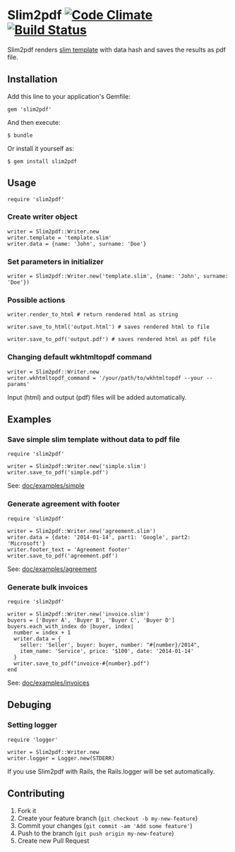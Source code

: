 # Slim2pdf [![Code Climate](https://codeclimate.com/github/macuk/slim2pdf.png)](https://codeclimate.com/github/macuk/slim2pdf) [![Build Status](https://travis-ci.org/macuk/slim2pdf.png?branch=master)](https://travis-ci.org/macuk/slim2pdf)

Slim2pdf renders [slim template](http://slim-lang.com/) with data hash and saves the results as pdf file.

## Installation

Add this line to your application's Gemfile:

    gem 'slim2pdf'

And then execute:

    $ bundle

Or install it yourself as:

    $ gem install slim2pdf

## Usage

    require 'slim2pdf'

### Create writer object

    writer = Slim2pdf::Writer.new
    writer.template = 'template.slim'
    writer.data = {name: 'John', surname: 'Doe'}

### Set parameters in initializer

    writer = Slim2pdf::Writer.new('template.slim', {name: 'John', surname: 'Doe'})

### Possible actions

    writer.render_to_html # return rendered html as string

    writer.save_to_html('output.html') # saves rendered html to file

    writer.save_to_pdf('output.pdf') # saves rendered html as pdf file

### Changing default wkhtmltopdf command

    writer = Slim2pdf::Writer.new
    writer.wkhtmltopdf_command = '/your/path/to/wkhtmltopdf --your --params'

Input (html) and output (pdf) files will be added automatically.

## Examples

### Save simple slim template without data to pdf file

    require 'slim2pdf'

    writer = Slim2pdf::Writer.new('simple.slim')
    writer.save_to_pdf('simple.pdf')

See: [doc/examples/simple](https://github.com/macuk/slim2pdf/tree/master/doc/examples/simple)

### Generate agreement with footer

    require 'slim2pdf'

    writer = Slim2pdf::Writer.new('agreement.slim')
    writer.data = {date: '2014-01-14', part1: 'Google', part2: 'Microsoft'}
    writer.footer_text = 'Agreement footer'
    writer.save_to_pdf('agreement.pdf')

See: [doc/examples/agreement](https://github.com/macuk/slim2pdf/tree/master/doc/examples/agreement)

### Generate bulk invoices

    require 'slim2pdf'

    writer = Slim2pdf::Writer.new('invoice.slim')
    buyers = ['Buyer A', 'Buyer B', 'Buyer C', 'Buyer D']
    buyers.each_with_index do |buyer, index|
      number = index + 1
      writer.data = {
        seller: 'Seller', buyer: buyer, number: "#{number}/2014",
        item_name: 'Service', price: '$100', date: '2014-01-14'
      }
      writer.save_to_pdf("invoice-#{number}.pdf")
    end

See: [doc/examples/invoices](https://github.com/macuk/slim2pdf/tree/master/doc/examples/invoices)

## Debuging

### Setting logger

    require 'logger'

    writer = Slim2pdf::Writer.new
    writer.logger = Logger.new(STDERR)

If you use Slim2pdf with Rails, the Rails.logger will be set automatically.

## Contributing

1. Fork it
2. Create your feature branch (`git checkout -b my-new-feature`)
3. Commit your changes (`git commit -am 'Add some feature'`)
4. Push to the branch (`git push origin my-new-feature`)
5. Create new Pull Request
